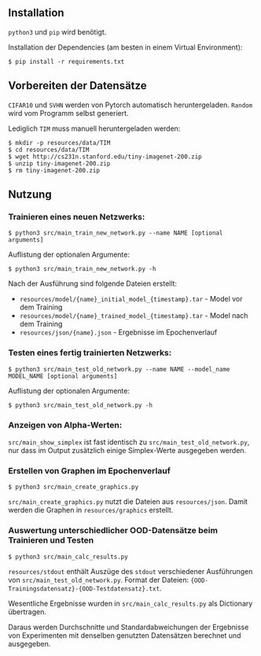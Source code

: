 ## Installation

`python3` und `pip` wird benötigt.

Installation der Dependencies (am besten in einem Virtual Environment):

`$ pip install -r requirements.txt`

## Vorbereiten der Datensätze

`CIFAR10` und `SVHN` werden von Pytorch automatisch heruntergeladen.
`Random` wird vom Programm selbst generiert. 

Lediglich `TIM` muss manuell heruntergeladen werden:

```
$ mkdir -p resources/data/TIM
$ cd resources/data/TIM
$ wget http://cs231n.stanford.edu/tiny-imagenet-200.zip
$ unzip tiny-imagenet-200.zip
$ rm tiny-imagenet-200.zip
```

## Nutzung

### Trainieren eines neuen Netzwerks:

`$ python3 src/main_train_new_network.py --name NAME [optional arguments]`

Auflistung der optionalen Argumente:

`$ python3 src/main_train_new_network.py -h`

Nach der Ausführung sind folgende Dateien erstellt:
* `resources/model/{name}_initial_model_{timestamp}.tar` - Model vor dem Training
* `resources/model/{name}_trained_model_{timestamp}.tar` - Model nach dem Training
* `resources/json/{name}.json` - Ergebnisse im Epochenverlauf

### Testen eines fertig trainierten Netzwerks:

`$ python3 src/main_test_old_network.py --name NAME --model_name MODEL_NAME [optional arguments]`

Auflistung der optionalen Argumente:

`$ python3 src/main_test_old_network.py -h`

### Anzeigen von Alpha-Werten:

`src/main_show_simplex` ist fast identisch zu `src/main_test_old_network.py`, nur dass im Output zusätzlich einige Simplex-Werte ausgegeben werden.

### Erstellen von Graphen im Epochenverlauf

`$ python3 src/main_create_graphics.py`

`src/main_create_graphics.py` nutzt die Dateien aus `resources/json`. Damit werden die Graphen in `resources/graphics` erstellt.
 
 ### Auswertung unterschiedlicher OOD-Datensätze beim Trainieren und Testen
  
`$ python3 src/main_calc_results.py`
  
`resources/stdout` enthält Auszüge des `stdout` verschiedener Ausführungen von `src/main_test_old_network.py`. Format der Dateien: `{OOD-Trainingsdatensatz}-{OOD-Testdatensatz}.txt`.

Wesentliche Ergebnisse wurden in `src/main_calc_results.py` als Dictionary übertragen.

Daraus werden Durchschnitte und Standardabweichungen der Ergebnisse von Experimenten mit denselben genutzten Datensätzen berechnet und ausgegeben.
